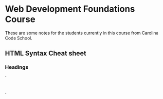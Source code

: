 # Web Development Foundations Course
These are some notes for the students currently in this course from Carolina Code School.

## HTML Syntax Cheat sheet

### Headings
`
<h1></h1>

`
